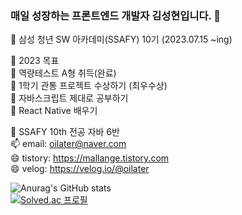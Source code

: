 ### 매일 성장하는 프론트엔드 개발자 김성현입니다. 👋

💬 삼성 청년 SW 아카데미(SSAFY) 10기 (2023.07.15 ~ing)<br>

💬 2023 목표 <br>
  🌱 역량테스트 A형 취득(완료) <br>
  🌱 1학기 관통 프로젝트 수상하기 (최우수상) <br>
  🌱 자바스크립트 제대로 공부하기 <br>
  🌱 React Native 배우기 <br>
  

🔭 SSAFY 10th 전공 자바 6반 <br>
📫 email: oilater@naver.com <br>
😄 tistory: https://mallange.tistory.com <br>
😄 velog: https://velog.io/@oilater
<!--
**oilater/oilater** is a ✨ _special_ ✨ repository because its `README.md` (this file) appears on your GitHub profile.



- 
- 🌱 I’m currently learning ...
- 👯 I’m looking to collaborate on ...
- 🤔 I’m looking for help with ...
- 💬 Ask me about ...
- 📫 How to reach me: ...

- ⚡ Fun fact: ...
-->
![Anurag's GitHub stats](https://github-readme-stats.vercel.app/api?username=oilater&show_icons=true&theme=radical)
<br>
[![Solved.ac
프로필](http://mazassumnida.wtf/api/generate_badge?boj=oilater)](https://solved.ac/oilater)
